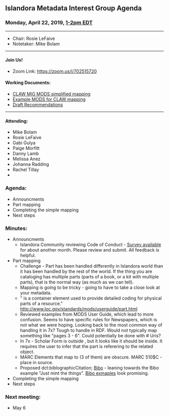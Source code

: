 ## Islandora Metadata Interest Group Agenda
### Monday, April 22, 2019, [1-2pm EDT](http://www.thetimezoneconverter.com/?t=1%20pm&tz=Toronto&)

---
* Chair: Rosie LeFaive
* Notetaker: Mike Bolam 

---

#### Join Us!
* Zoom Link: https://zoom.us/j/702515720

#### Working Documents:
* [CLAW MIG MODS simplified mapping](https://docs.google.com/spreadsheets/d/18u2qFJ014IIxlVpM3JXfDEFccwBZcoFsjbBGpvL0jJI/edit#gid=0)
* [Example MODS for CLAW mapping](https://docs.google.com/spreadsheets/d/1C2Xie7HUDSgRT5v4ldoJvlNdoXz2GHAPvL3PE3TOKW8/edit#gid=1829081124)
* [Draft Recommendations](https://docs.google.com/document/d/15qSO9YcALtYSqd6CUuGx0t8FwUJ5pPwVPz0PA5rU898/edit#heading=h.f9r6knw0rjvu)
---

#### Attending:
* Mike Bolam
* Rosie LeFaive
* Gabi Gulya
* Paige Morfitt
* Danny Lamb
* Melissa Anez
* Johanna Radding
* Rachel Tillay
* 


### Agenda:
* Announcments
* Part mapping 
* Completing the simple mapping 
* Next steps

### Minutes:
* Announcments
  * Islandora Community reviewing Code of Conduct - [Survey available](https://docs.google.com/forms/d/1qOwGvTlB-8DdoMs1eQ-aGCdaNSifTKXzB7Klj620v5k) for about another month. Please review and submit. All feedback is helpful.
* Part mapping 
  * Challenge - Part has been handled differently in Islandora world than it has been handled by the rest of the world. If the thing you are cataloging has multiple parts (parts of a book, or a kit with multiple parts), that is the normal way (as much as we can tell). 
  * Mapping is going to be tricky - going to have to take a close look at your metadata.
  * "<part> is a container element used to provide detailed coding for physical parts of a resource." http://www.loc.gov/standards/mods/userguide/part.html
  * Reviewed examples from MODS User Guide, which lead to more confusion. Seems to have specific rules for Newspapers, which is not what we were hoping. Looking back to the most common way of handling it in 7x? Tough to handle in RDF. Would not typically map something like "pages 3 - 6". Could potentially be done with # Uris?
  * In 7x - Scholar Form <part> is outside <relatedItem>, but it looks like it should be inside. It requires the user to infer that the part is referering to the related object.
  * MARC Elements that map to <part> (3 of them) are obscure. MARC 510$C - place in source.
  * Proposed dct:biblographicCitation; [Bibo](http://bibliontology.com/) - leaning towards the Bibo example "Just mint the things". [Bibo exmaples](http://www.bibliontology.com/content/article.html) look promising.
* Completing the simple mapping 
* Next steps 


### Next meeting:
* May 6

